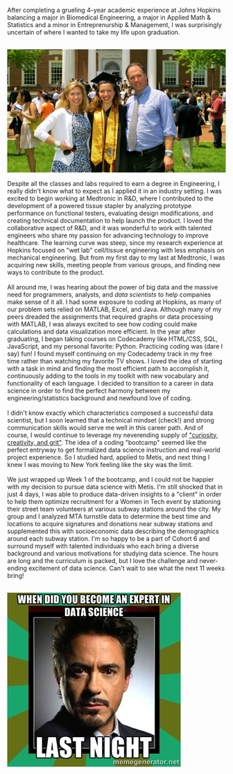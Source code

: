 After completing a grueling 4-year academic experience at Johns Hopkins balancing a major in Biomedical Engineering, a major in Applied Math & Statistics and a minor in Entreprenurship & Management, I was surprisingly uncertain of where I wanted to take my life upon graduation.   
<br />

![Grad pic](/images/grad_pic.jpg)

Despite all the classes and labs required to earn a degree in Engineering, I really didn't know what to expect as I applied it in an industry setting. I was excited to begin working at Medtronic in R&D, where I contributed to the development of a powered tissue stapler by analyzing prototype performance on functional testers, evaluating design modifications, and creating technical documentation to help launch the product. I loved the collaborative aspect of R&D, and it was wonderful to work with talented engineers who share my passion for advancing technology to improve healthcare.  The learning curve was steep, since my research experience at Hopkins focused on "wet lab" cell/tissue engineering with less emphasis on mechanical engineering. But from my first day to my last at Medtronic, I was acquiring new skills, meeting people from various groups, and finding new ways to contribute to the product.    
<br />
All around me, I was hearing about the power of big data and the massive need for programmers, analysts, and *data scientists* to help companies make sense of it all. I had some exposure to coding at Hopkins, as many of our problem sets relied on MATLAB, Excel, and Java. Although many of my peers dreaded the assignments that required graphs or data processing with MATLAB, I was always excited to see how coding could make calculations and data visualization more efficient.  In the year after graduating, I began taking courses on Codecademy like HTML/CSS, SQL, JavaScript, and my personal favorite: Python. Practicing coding was (dare I say) fun! I found myself continuing on my Codecademy track in my free time rather than watching my favorite TV shows. I loved the idea of starting with a task in mind and finding the most efficient path to accomplish it, continuously adding to the tools in my toolkit with new vocabulary and functionality of each language.  I decided to transition to a career in data science in order to find the perfect harmony between my engineering/statistics background and newfound love of coding.   
</br>
I didn't know exactly which characteristics composed a successful data scientist, but I soon learned that a technical mindset (check!) and strong communication skills would serve me well in this career path. And of course, I would continue to leverage my neverending supply of <a href="http://datascopeanalytics.com/blog/six-qualities-of-a-great-data-scientist/">"curiosity, creativity, and grit"</a>.  The idea of a coding "bootcamp" seemed like the perfect entryway to get formalized data science instruction and real-world project experience. So I studied hard, applied to Metis, and next thing I knew I was moving to New York feeling like the sky was the limit.   
</br>
We just wrapped up Week 1 of the bootcamp, and I could not be happier with my decision to pursue data science with Metis. I'm still shocked that in just 4 days, I was able to produce data-driven insights to a "client" in order to help them optimize recruitment for a Women in Tech event by stationing their street team volunteers at various subway stations around the city. My group and I analyzed MTA turnstile data to determine the best time and locations to acquire signatures and donations near subway stations and supplemented this with socioeconomic data describing the demographics around each subway station. I'm so happy to be a part of Cohort 6 and surround myself with talented individuals who each bring a diverse background and various motivations for studying data science. The hours are long and the curriculum is packed, but I love the challenge and never-ending excitement of data science. Can't wait to see what the next 11 weeks bring!  
</br>  

![DS Meme](/images/meme.jpg)
